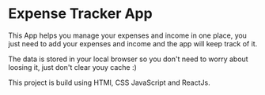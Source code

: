 # Expense Tracker App

This App helps you manage your expenses and income in one place, you just need to add your expenses and income and the app will keep track of it.

The data is stored in your local browser so you don't need to worry about loosing it, just don't clear youy cache :)

This project is build using HTMl, CSS JavaScript and ReactJs.